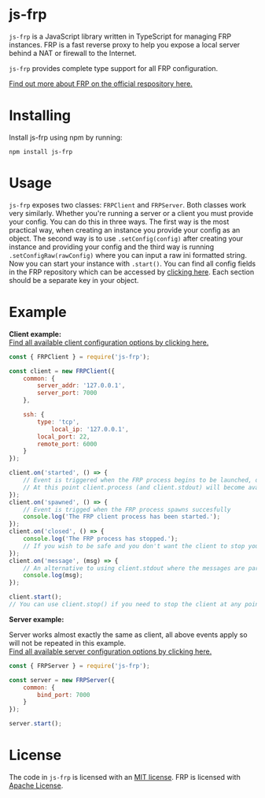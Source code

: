 # js-frp

`js-frp` is a JavaScript library written in TypeScript for managing FRP instances. FRP is a fast reverse proxy to help you expose a local server behind a NAT or firewall to the Internet.  

`js-frp` provides complete type support for all FRP configuration.  

[Find out more about FRP on the official respository here.](https://github.com/fatedier/frp)  

  # Installing  
Install js-frp using npm by running:  
```
npm install js-frp
```
# Usage

`js-frp` exposes two classes: `FRPClient` and `FRPServer`. Both classes work very similarly.  Whether you're running a server or a client you must provide your config. You can do this in three ways. The first way is the most practical way, when creating an instance you provide your config as an object. The second way is to use `.setConfig(config)` after creating your instance and providing your config and the third way is running `.setConfigRaw(rawConfig)` where you can input a raw ini formatted string.  
Now you can start your instance with `.start()`.
You can find all config fields in the FRP repository which can be accessed by [clicking here](https://github.com/fatedier/frp/tree/dev/conf). Each section should be a separate key in  your object.
# Example
**Client example:**  
[Find all available client configuration options by clicking here.](https://github.com/fatedier/frp/blob/dev/conf/frpc_full.ini)  
```js
const { FRPClient } = require('js-frp');

const client = new FRPClient({
	common: {
		server_addr: '127.0.0.1',
		server_port: 7000
	},

	ssh: {
		type: 'tcp',
	    	local_ip: '127.0.0.1',
		local_port: 22,
		remote_port: 6000
	}
});

client.on('started', () => {
	// Event is triggered when the FRP process begins to be launched, due to the fact the FRP executables will need to be downloaded if you haven't run FRP before, you should always wait for this event instead of assuming everything will be available instantly after calling frp.start()
	// At this point client.process (and client.stdout) will become available.
});
client.on('spawned', () => {
	// Event is trigged when the FRP process spawns succesfully
	console.log('The FRP client process has been started.');
});
client.on('closed', () => {
	console.log('The FRP process has stopped.');
	// If you wish to be safe and you don't want the client to stop you can call client.start() on close to automatically restart the client.
});
client.on('message', (msg) => {
	// An alternative to using client.stdout where the messages are parsed to strings for you.
	console.log(msg);
});

client.start();
// You can use client.stop() if you need to stop the client at any point
```
**Server example:**
  
Server works almost exactly the same as client, all above events apply so will not be repeated in this example.  
[Find all available server configuration options by clicking here.](https://github.com/fatedier/frp/blob/dev/conf/frps_full.ini)  
```js
const { FRPServer } = require('js-frp');

const server = new FRPServer({
	common: {
		bind_port: 7000
	}
});

server.start();
```
# License
The code in `js-frp` is licensed with an [MIT license](https://github.com/PondWader/js-frp/blob/main/LICENSE). FRP is licensed with [Apache License](https://github.com/fatedier/frp/blob/dev/LICENSE).
